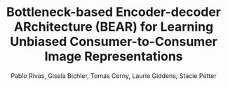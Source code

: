 ---
paperId: 2
author: Pablo Rivas, Gisela Bichler, Tomas Cerny, Laurie Giddens, Stacie Petter
publicationauthor: Rivas, P. et al.
title: Bottleneck-based Encoder-decoder ARchitecture (BEAR) for Learning Unbiased Consumer-to-Consumer Image Representations
pdf: 
poster: poster_2.pdf
alt: --
type: Poster
topic: Machine Learning
subtopic: Computer Vision
link: https://research.latinxinai.org/papers/icml/2022/pdf/poster_2.pdf
conference: icml
year: 2022
tags: icml-2022
location: Baltimore, Maryland USA
---